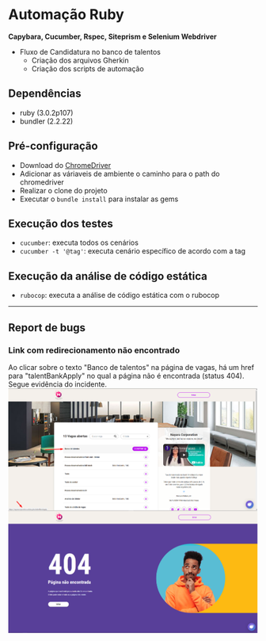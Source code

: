 # Automação Ruby
**Capybara, Cucumber, Rspec, Siteprism e Selenium Webdriver**

- Fluxo de Candidatura no banco de talentos
  - Criação dos arquivos Gherkin
  - Criação dos scripts de automação

## Dependências
- ruby (3.0.2p107)
- bundler (2.2.22)

## Pré-configuração
- Download do [ChromeDriver](https://chromedriver.chromium.org/downloads)
- Adicionar as váriaveis de ambiente o caminho para o path do chromedriver
- Realizar o clone do projeto
- Executar o `bundle install` para instalar as gems

## Execução dos testes
- `cucumber`: executa todos os cenários
- `cucumber -t '@tag'`: executa cenário específico de acordo com a tag

## Execução da análise de código estática
- `rubocop`: executa a análise de código estática com o rubocop
_____

## Report de bugs
### Link com redirecionamento não encontrado
Ao clicar sobre o texto "Banco de talentos" na página de vagas, há um href para "talentBankApply" no qual a página não é encontrada (status 404).
Segue evidência do incidente.
![Redirect para página não encontrada](images/redirect_404.png)
